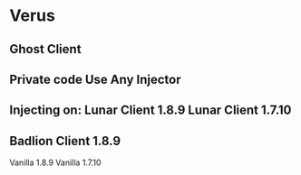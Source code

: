 # Verus
Ghost Client
------------
Private code
Use Any Injector
----------------
Injecting on:
Lunar Client 1.8.9
Lunar Client 1.7.10
---
Badlion Client 1.8.9
---
Vanilla 1.8.9
Vanilla 1.7.10
